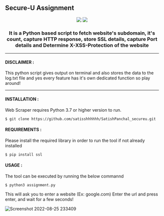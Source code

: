 ## Secure-U Assignment

<p align="center">
<img src=https://img.shields.io/badge/Made%20with-Python-blue>
<img src=https://img.shields.io/badge/Python-3.7-green>
</p>

<p align="center">
    <h3 align="center"> It is a Python based script to fetch website's subdomain, it's count, capture HTTP response, store SSL details, capture Port details and Determine X-XSS-Protection of the website</h3>
</p>

***
#### DISCLAIMER :

This python script gives output on terminal and also stores the data to the log.txt file and yes every feature has it's own dedicated function so play around!
***
#### INSTALLATION :
Web Scraper requires Python 3.7 or higher version to run.
```
$ git clone https://github.com/satisshhhhhh/SatishPanchal_secureu.git
```
#### REQUIREMENTS :
Please install the required library in order to run the tool if not already installed
```
$ pip install ssl
```
#### USAGE :
The tool can be executed by running the below commannd
```
$ python3 assignment.py
```
This will ask you to enter a website (Ex: google.com)
Enter the url and press enter, and wait for a few seconds!

![Screenshot 2022-08-25 233409](https://user-images.githubusercontent.com/58567211/186737374-00f935ee-9ec3-433e-ab1d-7722edb2243f.png)
